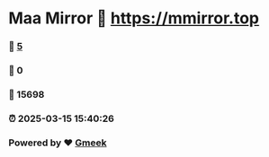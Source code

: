 # Maa Mirror :link: https://mmirror.top 
### :page_facing_up: [5](https://mmirror.top/tag.html) 
### :speech_balloon: 0 
### :hibiscus: 15698 
### :alarm_clock: 2025-03-15 15:40:26 
### Powered by :heart: [Gmeek](https://github.com/Meekdai/Gmeek)
